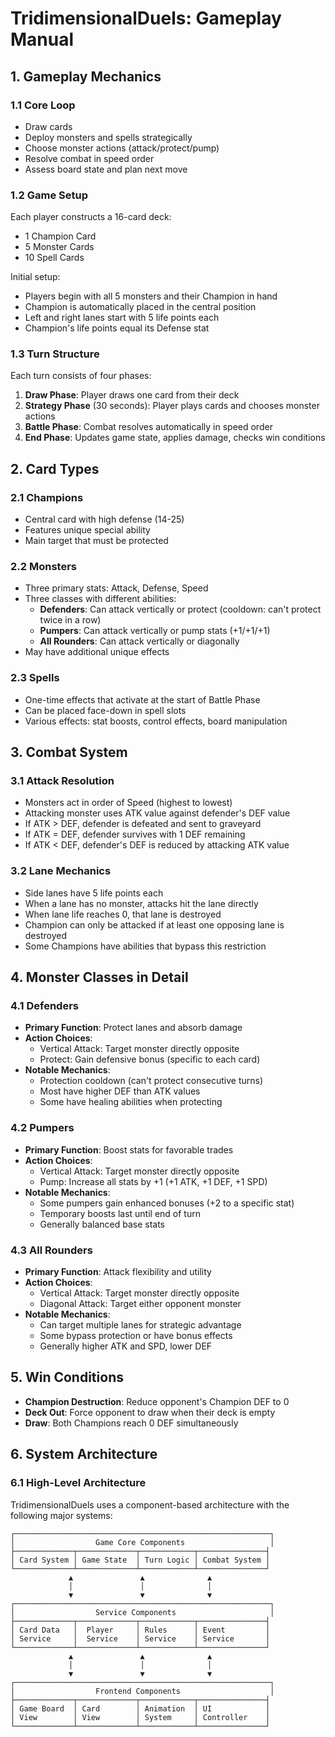 # TridimensionalDuels: Gameplay Manual

## 1. Gameplay Mechanics

### 1.1 Core Loop
- Draw cards
- Deploy monsters and spells strategically
- Choose monster actions (attack/protect/pump)
- Resolve combat in speed order
- Assess board state and plan next move

### 1.2 Game Setup
Each player constructs a 16-card deck:
- 1 Champion Card
- 5 Monster Cards
- 10 Spell Cards

Initial setup:
- Players begin with all 5 monsters and their Champion in hand
- Champion is automatically placed in the central position
- Left and right lanes start with 5 life points each
- Champion's life points equal its Defense stat

### 1.3 Turn Structure
Each turn consists of four phases:
1. **Draw Phase**: Player draws one card from their deck
2. **Strategy Phase** (30 seconds): Player plays cards and chooses monster actions
3. **Battle Phase**: Combat resolves automatically in speed order
4. **End Phase**: Updates game state, applies damage, checks win conditions

## 2. Card Types

### 2.1 Champions
- Central card with high defense (14-25)
- Features unique special ability
- Main target that must be protected

### 2.2 Monsters
- Three primary stats: Attack, Defense, Speed
- Three classes with different abilities:
  - **Defenders**: Can attack vertically or protect (cooldown: can't protect twice in a row)
  - **Pumpers**: Can attack vertically or pump stats (+1/+1/+1)
  - **All Rounders**: Can attack vertically or diagonally
- May have additional unique effects

### 2.3 Spells
- One-time effects that activate at the start of Battle Phase
- Can be placed face-down in spell slots
- Various effects: stat boosts, control effects, board manipulation

## 3. Combat System

### 3.1 Attack Resolution
- Monsters act in order of Speed (highest to lowest)
- Attacking monster uses ATK value against defender's DEF value
- If ATK > DEF, defender is defeated and sent to graveyard
- If ATK = DEF, defender survives with 1 DEF remaining
- If ATK < DEF, defender's DEF is reduced by attacking ATK value

### 3.2 Lane Mechanics
- Side lanes have 5 life points each
- When a lane has no monster, attacks hit the lane directly
- When lane life reaches 0, that lane is destroyed
- Champion can only be attacked if at least one opposing lane is destroyed
- Some Champions have abilities that bypass this restriction

## 4. Monster Classes in Detail

### 4.1 Defenders
- **Primary Function**: Protect lanes and absorb damage
- **Action Choices**:
  - Vertical Attack: Target monster directly opposite
  - Protect: Gain defensive bonus (specific to each card)
- **Notable Mechanics**:
  - Protection cooldown (can't protect consecutive turns)
  - Most have higher DEF than ATK values
  - Some have healing abilities when protecting

### 4.2 Pumpers
- **Primary Function**: Boost stats for favorable trades
- **Action Choices**:
  - Vertical Attack: Target monster directly opposite
  - Pump: Increase all stats by +1 (+1 ATK, +1 DEF, +1 SPD)
- **Notable Mechanics**:
  - Some pumpers gain enhanced bonuses (+2 to a specific stat)
  - Temporary boosts last until end of turn
  - Generally balanced base stats

### 4.3 All Rounders
- **Primary Function**: Attack flexibility and utility
- **Action Choices**:
  - Vertical Attack: Target monster directly opposite
  - Diagonal Attack: Target either opponent monster
- **Notable Mechanics**:
  - Can target multiple lanes for strategic advantage
  - Some bypass protection or have bonus effects
  - Generally higher ATK and SPD, lower DEF

## 5. Win Conditions
- **Champion Destruction**: Reduce opponent's Champion DEF to 0
- **Deck Out**: Force opponent to draw when their deck is empty
- **Draw**: Both Champions reach 0 DEF simultaneously

## 6. System Architecture

### 6.1 High-Level Architecture
TridimensionalDuels uses a component-based architecture with the following major systems:
```
┌─────────────────────────────────────────────────────────┐
│                  Game Core Components                   │
├─────────────┬─────────────┬────────────┬───────────────┤
│ Card System │ Game State  │ Turn Logic │ Combat System │
└─────────────┴─────────────┴────────────┴───────────────┘
             ▲               ▲              ▲
             │               │              │
             ▼               ▼              ▼
┌─────────────────────────────────────────────────────────┐
│                  Service Components                     │
├─────────────┬─────────────┬────────────┬───────────────┤
│ Card Data   │  Player     │ Rules      │ Event         │
│ Service     │  Service    │ Service    │ Service       │
└─────────────┴─────────────┴────────────┴───────────────┘
             ▲               ▲              ▲
             │               │              │
             ▼               ▼              ▼
┌─────────────────────────────────────────────────────────┐
│                  Frontend Components                    │
├─────────────┬─────────────┬────────────┬───────────────┤
│ Game Board  │ Card        │ Animation  │ UI            │
│ View        │ View        │ System     │ Controller    │
└─────────────┴─────────────┴────────────┴───────────────┘
```
